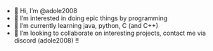 - 👋 Hi, I’m @adole2008
- 👀 I’m interested in doing epic things by programming
- 🌱 I’m currently learning java, python, C (and C++)
- 💞️ I’m looking to collaborate on interesting projects, contact me via discord (adole2008) !!
<!---
adole2008/adole2008 is a ✨ special ✨ repository because its `README.md` (this file) appears on your GitHub profile.
You can click the Preview link to take a look at your changes.
--->

